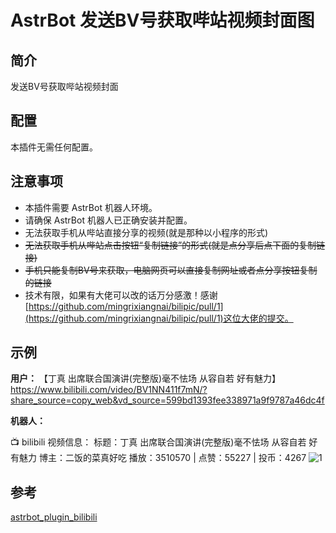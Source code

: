 # AstrBot 发送BV号获取哔站视频封面图

## 简介

发送BV号获取哔站视频封面

## 配置

本插件无需任何配置。

## 注意事项

*   本插件需要 AstrBot 机器人环境。
*   请确保 AstrBot 机器人已正确安装并配置。
*   无法获取手机从哔站直接分享的视频(就是那种以小程序的形式)
*   ~~无法获取手机从哔站点击按钮“复制链接”的形式(就是点分享后点下面的复制链接)~~
*   ~~手机只能复制BV号来获取，电脑网页可以直接复制网址或者点分享按钮复制的链接~~
*   技术有限，如果有大佬可以改的话万分感激！感谢[https://github.com/mingrixiangnai/bilipic/pull/1](https://github.com/mingrixiangnai/bilipic/pull/1)这位大佬的提交。

## 示例

**用户：** 【丁真 出席联合国演讲(完整版)毫不怯场 从容自若 好有魅力】 https://www.bilibili.com/video/BV1NN411f7mN/?share_source=copy_web&vd_source=599bd1393fee338971a9f9787a46dc4f

**机器人：** 

   📺 bilibili 视频信息：
   标题：丁真 出席联合国演讲(完整版)毫不怯场 从容自若 好有魅力
   博主：二饭的菜真好吃
   播放：3510570 | 点赞：55227 | 投币：4267
![1](https://github.com/user-attachments/assets/94c9777a-10c2-4efa-adb0-0ad66165478d)


## 参考

[astrbot_plugin_bilibili](https://github.com/Soulter/astrbot_plugin_bilibili)
